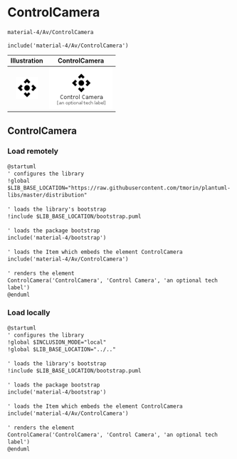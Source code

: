 # ControlCamera


```text
material-4/Av/ControlCamera
```

```text
include('material-4/Av/ControlCamera')
```



| Illustration | ControlCamera |
| :---: | :---: |
| ![illustration for Illustration](../../material-4/Av/ControlCamera.png) | ![illustration for ControlCamera](../../material-4/Av/ControlCamera.Local.png) |




## ControlCamera

### Load remotely
```plantuml
@startuml
' configures the library
!global $LIB_BASE_LOCATION="https://raw.githubusercontent.com/tmorin/plantuml-libs/master/distribution"

' loads the library's bootstrap
!include $LIB_BASE_LOCATION/bootstrap.puml

' loads the package bootstrap
include('material-4/bootstrap')

' loads the Item which embeds the element ControlCamera
include('material-4/Av/ControlCamera')

' renders the element
ControlCamera('ControlCamera', 'Control Camera', 'an optional tech label')
@enduml
```

### Load locally
```plantuml
@startuml
' configures the library
!global $INCLUSION_MODE="local"
!global $LIB_BASE_LOCATION="../.."

' loads the library's bootstrap
!include $LIB_BASE_LOCATION/bootstrap.puml

' loads the package bootstrap
include('material-4/bootstrap')

' loads the Item which embeds the element ControlCamera
include('material-4/Av/ControlCamera')

' renders the element
ControlCamera('ControlCamera', 'Control Camera', 'an optional tech label')
@enduml
```

